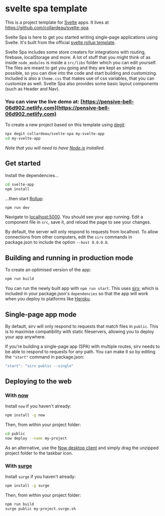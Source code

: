 # svelte spa template

This is a project template for [Svelte](https://svelte.dev) apps. It lives at https://github.com/collardeau/svelte-spa.

Svelte Spa is here to get you started writing single-page applications using Svelte. It's built from the official [svelte rollup template](https://github.com/sveltejs/template).

Svelte Spa includes some store creaters for integrations with routing, firebase, localStorage and more. A lot of stuff that you might think of as inside `node_modules` is inside a `src/libs` folder which you can edit yourself. The files are meant to get you going and they are kept as simple as possible, so you can dive into the code and start building and customizing. Included is also a `theme.css` that makes use of css variables, that you can customize as well. Svelte Spa also provides some basic layout components (such as Header and Nav). 

### You can view the live demo at: [https://pensive-bell-06d902.netlify.com](https://pensive-bell-06d902.netlify.com)

To create a new project based on this template using [degit](https://github.com/Rich-Harris/degit):

```bash
npx degit collardeau/svelte-spa my-svelte-app
cd my-svelte-app
```

_Note that you will need to have [Node.js](https://nodejs.org) installed._

## Get started

Install the dependencies...

```bash
cd svelte-app
npm install
```

...then start [Rollup](https://rollupjs.org):

```bash
npm run dev
```

Navigate to [localhost:5000](http://localhost:5000). You should see your app running. Edit a component file in `src`, save it, and reload the page to see your changes.

By default, the server will only respond to requests from localhost. To allow connections from other computers, edit the `sirv` commands in package.json to include the option `--host 0.0.0.0`.

## Building and running in production mode

To create an optimised version of the app:

```bash
npm run build
```

You can run the newly built app with `npm run start`. This uses [sirv](https://github.com/lukeed/sirv), which is included in your package.json's `dependencies` so that the app will work when you deploy to platforms like [Heroku](https://heroku.com).

## Single-page app mode

By default, sirv will only respond to requests that match files in `public`. This is to maximise compatibility with static fileservers, allowing you to deploy your app anywhere.

If you're building a single-page app (SPA) with multiple routes, sirv needs to be able to respond to requests for _any_ path. You can make it so by editing the `"start"` command in package.json:

```js
"start": "sirv public --single"
```

## Deploying to the web

### With [now](https://zeit.co/now)

Install `now` if you haven't already:

```bash
npm install -g now
```

Then, from within your project folder:

```bash
cd public
now deploy --name my-project
```

As an alternative, use the [Now desktop client](https://zeit.co/download) and simply drag the unzipped project folder to the taskbar icon.

### With [surge](https://surge.sh/)

Install `surge` if you haven't already:

```bash
npm install -g surge
```

Then, from within your project folder:

```bash
npm run build
surge public my-project.surge.sh
```
